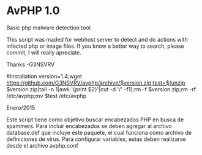 # AvPHP 1.0
Basic php malware detection tool

This script was maded for webhost server to detect and do actions with infected php or image files.
If you know a better way to search, please commit, I will really apreciate.

Thanks
-G3NSVRV

#Installation
version=1.4;wget https://github.com/G3NSVRV/avphp/archive/$version.zip;test=$(unzip $version.zip|tail -n 1|awk '{print $2}'|cut -d '/' -f1);rm -f $version.zip;rm -rf /etc/avphp;mv $test /etc/avphp


Enero/2015

Este script tiene como objetivo buscar encabezados PHP en busca de spammers. Para incluir encabezados se deben agregar al archivo database.def que incluye este paquete, el cual funciona como archivo de definiciones de virus. Para configurar variables, estas deben realizarse desde el archivo avphp.conf
